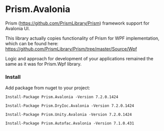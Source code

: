 # Prism.Avalonia
Prism (https://github.com/PrismLibrary/Prism) framework support for Avalonia UI.

This library actually copies functionality of Prism for WPF implementation, which can be found here:
https://github.com/PrismLibrary/Prism/tree/master/Source/Wpf
  
Logic and approach for development of your applications remained the same as it was for Prism.Wpf library. 

### Install
Add package from nuget to your project:

```
Install-Package Prism.Avalonia -Version 7.2.0.1424
```

```
Install-Package Prism.DryIoc.Avalonia -Version 7.2.0.1424
```

```
Install-Package Prism.Unity.Avalonia -Version 7.2.0.1424
```

```
Install-Package Prism.Autofac.Avalonia -Version 7.1.0.431
```
